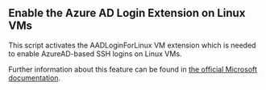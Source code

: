 ## Enable the Azure AD Login Extension on Linux VMs

This script activates the AADLoginForLinux VM extension which is needed to enable AzureAD-based SSH logins on Linux VMs.

Further information about this feature can be found in [the official Microsoft documentation](https://docs.microsoft.com/en-us/azure/virtual-machines/linux/login-using-aad).